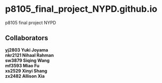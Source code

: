 # p8105_final_project_NYPD.github.io
p8105 final project NYPD

## Collaborators 
**yj2803 Yuki Joyama** \
**nkr2121 Nihaal Rahman** \
**sw3879 Siqing Wang** \
**mf3593 Miao Fu** \
**xs2529 Xinyi Shang** \
**zx2482 Allison Xia** 


